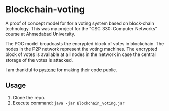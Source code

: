 # Blockchain-voting
A proof of concept model for for a voting system based on block-chain technology. This was my project for the "CSC 330: Computer Networks" course at Ahmedabad University.

The POC model broadcasts the encrypted block of votes in blockchain.
The nodes in the P2P network represent the voting machines.
The encrypted block of votes is available at all nodes in the network in case the central storage of the votes is
attacked.

I am thankful to [pystone](https://github.com/pystone/ProcessMigration) for making their code public.

## Usage
1. Clone the repo.
2. Execute command: `java -jar Blockchain_voting.jar`
